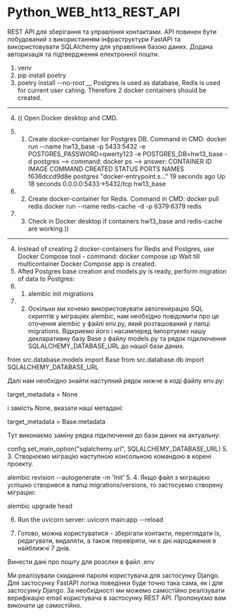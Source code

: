 # Python_WEB_ht13_REST_API
REST API для зберігання та управління контактами. API повинен бути побудований з використанням інфраструктури FastAPI та використовувати SQLAlchemy для управління базою даних.
Додана авторизація та підтвердження електронної пошти.


1. venv
2. pip install poetry
3. poetry install --no-root 
__
Postgres is used as database, Redis is used for current user cahing. Therefore 2 docker containers should be created.
__________________________________________________________________
4. (( Open Docker desktop and CMD. 

4. 1.  Create docker-container for Postgres DB. 
Command in CMD: 
docker run --name hw13_base -p 5433:5432 -e POSTGRES_PASSWORD=qwerty123 -e POSTGRES_DB=hw13_base -d postgres
--> command:
docker ps
--> answer:
CONTAINER ID   IMAGE      COMMAND                  CREATED          STATUS          PORTS                    NAMES
f636dccd9d8e   postgres   "docker-entrypoint.s…"   19 seconds ago   Up 18 seconds   0.0.0.0:5433->5432/tcp   hw13_base
4. 2. Create docker-container for Redis.
Command in CMD:
docker pull redis
docker run --name redis-cache -d -p 6379:6379 redis

4. 3. Check in Docker desktop if containers hw13_base and redis-cache are working.))
---------------------------------------------------------------------------------------------------------
4. Instead of creating 2 docker-containers for Redis and Postgres, use Docker Compose tool - command:
docker compose up
Wait till multicontainer Docker Compose app is created.
5. Afted Postgres base creation and models.py is ready, perform migration of data to Postgres:
5. 1. alembic init migrations
5. 2. Оскільки ми хочемо використовувати автогенерацію SQL скриптів у міграціях alembic, нам необхідно повідомити про це оточення alembic у файлі env.py, який розташований у папці migrations. Відкриємо його і насамперед імпортуємо нашу декларативну базу Base з файлу models.py та рядок підключення SQLALCHEMY_DATABASE_URL до нашої бази даних.

from src.database.models import Base
from src.database.db import SQLALCHEMY_DATABASE_URL

Далі нам необхідно знайти наступний рядок нижче в коді файлу env.py:

target_metadata = None

і замість None, вказати наші метадані:

target_metadata = Base.metadata

Тут виконаємо заміну рядка підключення до бази даних на актуальну:

config.set_main_option("sqlalchemy.url", SQLALCHEMY_DATABASE_URL)
5. 3. Створюємо міграцію наступною консольною командою в корені проекту.

alembic revision --autogenerate -m 'Init'
5. 4. Якщо файл з міграцією успішно створився в папці migrations/versions, то застосуємо створену міграцію:

alembic upgrade head

6. Run the uvicorn server:  uvicorn main:app --reload

7. Готово, можна користуватися - зберігати контакти, переглядати їх, редагувати, видаляти, а також перевіряти, чи є дні народження в найближчі 7 днів.




Винести дані про пошту для розслки в файл .env


Ми реалізували скидання пароля користувача для застосунку Django. Для застосунку FastAPI логіка поведінки 
буде точно така сама, як і для застосунку Django. За необхідності ми можемо самостійно реалізувати 
верифікацію email користувача в застосунку REST API. Пропонуємо вам виконати це самостійно.
